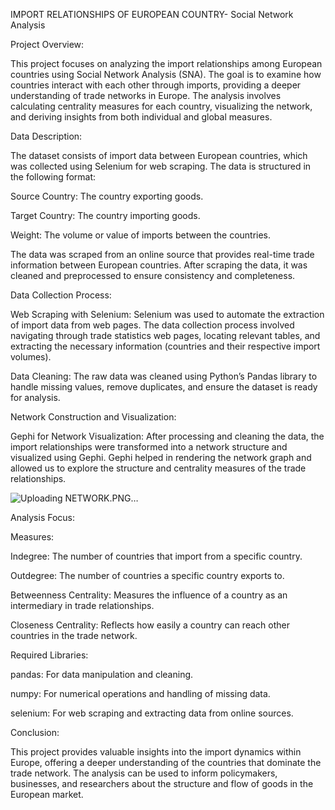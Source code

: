 IMPORT RELATIONSHIPS OF EUROPEAN COUNTRY- Social Network Analysis

Project Overview:


This project focuses on analyzing the import relationships among European countries using Social Network Analysis (SNA). The goal is to examine how countries interact with each other through imports, providing a deeper understanding of trade networks in Europe. The analysis involves calculating centrality measures for each country, visualizing the network, and deriving insights from both individual and global measures.


Data Description:


The dataset consists of import data between European countries, which was collected using Selenium for web scraping. The data is structured in the following format:


Source Country: The country exporting goods.

Target Country: The country importing goods.

Weight: The volume or value of imports between the countries.


The data was scraped from an online source that provides real-time trade information between European countries. After scraping the data, it was cleaned and preprocessed to ensure consistency and completeness.



Data Collection Process:

Web Scraping with Selenium: Selenium was used to automate the extraction of import data from web pages. The data collection process involved navigating through trade statistics web pages, locating relevant tables, and extracting the necessary information (countries and their respective import volumes).


Data Cleaning: The raw data was cleaned using Python’s Pandas library to handle missing values, remove duplicates, and ensure the dataset is ready for analysis.



Network Construction and Visualization:


Gephi for Network Visualization: After processing and cleaning the data, the import relationships were transformed into a network structure and visualized using Gephi. Gephi helped in rendering the network graph and allowed us to explore the structure and centrality measures of the trade relationships.


![Uploading NETWORK.PNG…]()


Analysis Focus:


Measures:


Indegree: The number of countries that import from a specific country.

Outdegree: The number of countries a specific country exports to.

Betweenness Centrality: Measures the influence of a country as an intermediary in trade relationships.

Closeness Centrality: Reflects how easily a country can reach other countries in the trade network.



Required Libraries:


pandas: For data manipulation and cleaning.

numpy: For numerical operations and handling of missing data.

selenium: For web scraping and extracting data from online sources.



Conclusion:

This project provides valuable insights into the import dynamics within Europe, offering a deeper understanding of the countries that dominate the trade network. The analysis can be used to inform policymakers, businesses, and researchers about the structure and flow of goods in the European market.
